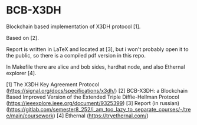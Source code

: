 # BCB-X3DH

Blockchain based implementation of X3DH protocol [1]. 

Based on [2].

Report is written in LaTeX and located at [3], but i won't probably open it to the public,
so there is a compiled pdf version in this repo. 

In Makefile there are alice and bob sides, hardhat node, and also Ethernal explorer [4].

[1] The X3DH Key Agreement Protocol (https://signal.org/docs/specifications/x3dh/)
[2] BCB-X3DH: a Blockchain Based Improved Version of the Extended Triple Diffie-Hellman Protocol (https://ieeexplore.ieee.org/document/9325399)
[3] Report (in russian) (https://gitlab.com/semester8_252/i_am_too_lazy_to_separate_courses/-/tree/main/coursework)
[4] Ethernal (https://tryethernal.com/)

